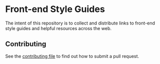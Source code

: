 Front-end Style Guides
===========

The intent of this repository is to collect and distribute links to front-end style guides and helpful resources across the web.


## Contributing

See the [contributing file](CONTRIBUTING.md) to find out how to submit a pull request.
